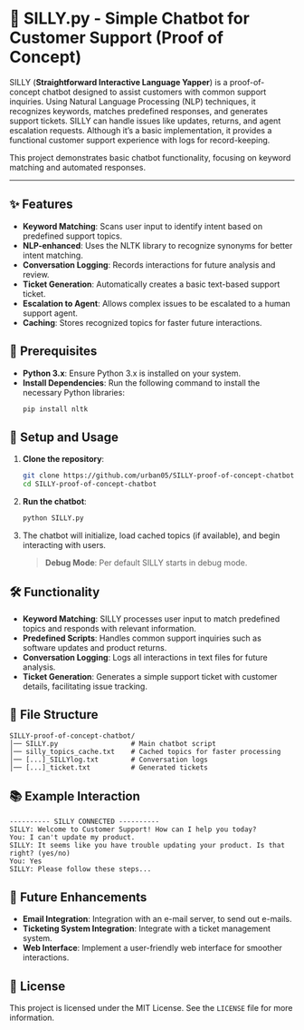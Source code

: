 # 🤖 SILLY.py - Simple Chatbot for Customer Support (Proof of Concept)

SILLY (**Straightforward Interactive Language Yapper**) is a proof-of-concept chatbot designed to assist customers with common support inquiries. Using Natural Language Processing (NLP) techniques, it recognizes keywords, matches predefined responses, and generates support tickets. SILLY can handle issues like updates, returns, and agent escalation requests. Although it’s a basic implementation, it provides a functional customer support experience with logs for record-keeping.

This project demonstrates basic chatbot functionality, focusing on keyword matching and automated responses.

---

## ✨ Features
- **Keyword Matching**: Scans user input to identify intent based on predefined support topics.
- **NLP-enhanced**: Uses the NLTK library to recognize synonyms for better intent matching.
- **Conversation Logging**: Records interactions for future analysis and review.
- **Ticket Generation**: Automatically creates a basic text-based support ticket.
- **Escalation to Agent**: Allows complex issues to be escalated to a human support agent.
- **Caching**: Stores recognized topics for faster future interactions.

## 🔧 Prerequisites
- **Python 3.x**: Ensure Python 3.x is installed on your system.
- **Install Dependencies**: Run the following command to install the necessary Python libraries:
  ```sh
  pip install nltk
  ```

## 🚀 Setup and Usage

1. **Clone the repository**:
   ```sh
   git clone https://github.com/urban05/SILLY-proof-of-concept-chatbot/
   cd SILLY-proof-of-concept-chatbot
   ```

2. **Run the chatbot**:
   ```sh
   python SILLY.py
   ```

3. The chatbot will initialize, load cached topics (if available), and begin interacting with users.

   > **Debug Mode**: Per default SILLY starts in debug mode.

## 🛠️ Functionality
- **Keyword Matching**: SILLY processes user input to match predefined topics and responds with relevant information.
- **Predefined Scripts**: Handles common support inquiries such as software updates and product returns.
- **Conversation Logging**: Logs all interactions in text files for future analysis.
- **Ticket Generation**: Generates a simple support ticket with customer details, facilitating issue tracking.

## 📂 File Structure
```
SILLY-proof-of-concept-chatbot/
│── SILLY.py                  # Main chatbot script
│── silly_topics_cache.txt    # Cached topics for faster processing
│── [...]_SILLYlog.txt        # Conversation logs
│── [...]_ticket.txt          # Generated tickets
```

## 📚 Example Interaction
```
---------- SILLY CONNECTED ----------
SILLY: Welcome to Customer Support! How can I help you today?
You: I can't update my product.
SILLY: It seems like you have trouble updating your product. Is that right? (yes/no)
You: Yes
SILLY: Please follow these steps...
```

## 🔮 Future Enhancements
- **Email Integration**: Integration with an e-mail server, to send out e-mails.
- **Ticketing System Integration**: Integrate with a ticket management system.
- **Web Interface**: Implement a user-friendly web interface for smoother interactions.

## 📄 License
This project is licensed under the MIT License. See the `LICENSE` file for more information.
